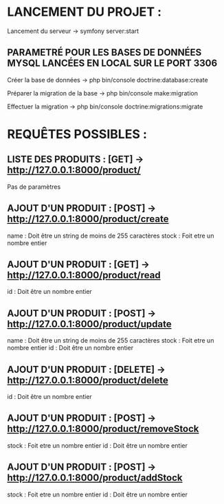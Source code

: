 # LANCEMENT DU PROJET :

Lancement du serveur -> symfony server:start

## PARAMETRÉ POUR LES BASES DE DONNÉES MYSQL LANCÉES EN LOCAL SUR LE PORT 3306

Créer la base de données -> php bin/console doctrine:database:create

Préparer la migration de la base -> php bin/console make:migration

Effectuer la migration -> php bin/console doctrine:migrations:migrate


# REQUÊTES POSSIBLES :

## LISTE DES PRODUITS :  [GET] -> http://127.0.0.1:8000/product/

Pas de paramètres

## AJOUT D'UN PRODUIT : [POST] -> http://127.0.0.1:8000/product/create

name : Doit être un string de moins de 255 caractères
stock : Foit etre un nombre entier

## AJOUT D'UN PRODUIT : [GET] -> http://127.0.0.1:8000/product/read

id : Doit être un nombre entier

## AJOUT D'UN PRODUIT : [POST] -> http://127.0.0.1:8000/product/update

name : Doit être un string de moins de 255 caractères
stock : Foit etre un nombre entier
id : Doit être un nombre entier

## AJOUT D'UN PRODUIT : [DELETE] -> http://127.0.0.1:8000/product/delete

id : Doit être un nombre entier

## AJOUT D'UN PRODUIT : [POST] -> http://127.0.0.1:8000/product/removeStock

stock : Foit etre un nombre entier
id : Doit être un nombre entier

## AJOUT D'UN PRODUIT : [POST] -> http://127.0.0.1:8000/product/addStock

stock : Foit etre un nombre entier
id : Doit être un nombre entier
